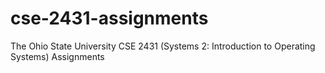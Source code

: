 # cse-2431-assignments
The Ohio State University CSE 2431 (Systems 2: Introduction to Operating Systems) Assignments
